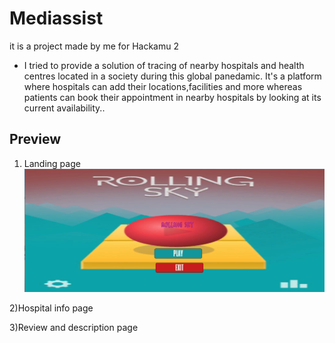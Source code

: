 # Mediassist
it is a project made by me for Hackamu 2
* I tried to provide a solution of tracing of nearby hospitals and health centres located in a society during this global panedamic. It's a platform where hospitals can add their locations,facilities and more
 whereas patients can book their appointment in nearby hospitals  by looking at its current availability..


## Preview
1) Landing page
![alt text](https://github.com/zhcet19/Rolling-Ball-3-D-game/blob/master/s1.png)



2)Hospital info page







3)Review and description page
